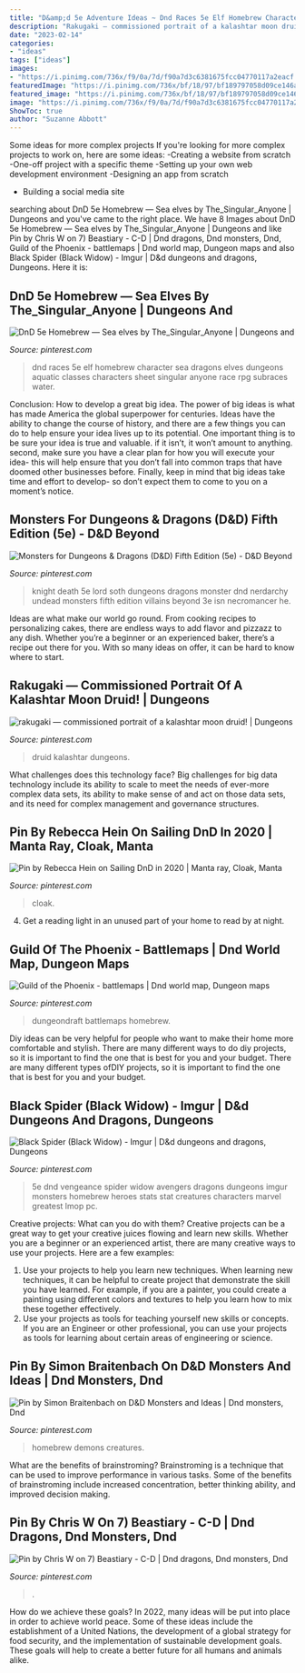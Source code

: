 ```yaml
---
title: "D&amp;d 5e Adventure Ideas ~ Dnd Races 5e Elf Homebrew Character Sea Dragons Elves Dungeons Aquatic Classes Characters Sheet Singular Anyone Race Rpg Subraces Water"
description: "Rakugaki — commissioned portrait of a kalashtar moon druid!"
date: "2023-02-14"
categories:
- "ideas"
tags: ["ideas"]
images:
- "https://i.pinimg.com/736x/f9/0a/7d/f90a7d3c6381675fcc04770117a2eacf.jpg"
featuredImage: "https://i.pinimg.com/736x/bf/18/97/bf189797058d09ce146a9ef4749dbad6.jpg"
featured_image: "https://i.pinimg.com/736x/bf/18/97/bf189797058d09ce146a9ef4749dbad6.jpg"
image: "https://i.pinimg.com/736x/f9/0a/7d/f90a7d3c6381675fcc04770117a2eacf.jpg"
ShowToc: true
author: "Suzanne Abbott"
---
```



Some ideas for more complex projects
If you're looking for more complex projects to work on, here are some ideas: 
-Creating a website from scratch 
-One-off project with a specific theme 
-Setting up your own web development environment 
-Designing an app from scratch 
- Building a social media site

	

		
searching about DnD 5e Homebrew — Sea elves by The_Singular_Anyone | Dungeons and you've came to the right place. We have 8 Images about DnD 5e Homebrew — Sea elves by The_Singular_Anyone | Dungeons and like Pin by Chris W on 7) Beastiary - C-D | Dnd dragons, Dnd monsters, Dnd, Guild of the Phoenix - battlemaps | Dnd world map, Dungeon maps and also Black Spider (Black Widow) - Imgur | D&amp;d dungeons and dragons, Dungeons. Here it is:
		
    
## DnD 5e Homebrew — Sea Elves By The_Singular_Anyone | Dungeons And

<img loading=lazy src="https://i.pinimg.com/736x/2e/ab/f7/2eabf79655d75e19ec267ca82f451b71.jpg" onerror="this.onerror=null;this.src='https://tse3.mm.bing.net/th?id=OIP.X751tL_rWj4JP4Bj3HpzUwHaKd&amp;pid=15.1';" alt="DnD 5e Homebrew — Sea elves by The_Singular_Anyone | Dungeons and">

_Source: pinterest.com_

>dnd races 5e elf homebrew character sea dragons elves dungeons aquatic classes characters sheet singular anyone race rpg subraces water. 

	

Conclusion: How to develop a great big idea.
The power of big ideas is what has made America the global superpower for centuries. Ideas have the ability to change the course of history, and there are a few things you can do to help ensure your idea lives up to its potential.
One important thing is to be sure your idea is true and valuable. if it isn’t, it won’t amount to anything. second, make sure you have a clear plan for how you will execute your idea- this will help ensure that you don’t fall into common traps that have doomed other businesses before. Finally, keep in mind that big ideas take time and effort to develop- so don’t expect them to come to you on a moment’s notice.

    
## Monsters For Dungeons &amp; Dragons (D&amp;D) Fifth Edition (5e) - D&amp;D Beyond

<img loading=lazy src="https://i.pinimg.com/736x/23/47/bd/2347bd675abdd5f89a947a0eec575c07.jpg" onerror="this.onerror=null;this.src='https://tse3.mm.bing.net/th?id=OIP.JdY-keUv3mbMoZgwLxLQhgHaLd&amp;pid=15.1';" alt="Monsters for Dungeons &amp; Dragons (D&amp;D) Fifth Edition (5e) - D&amp;D Beyond">

_Source: pinterest.com_

>knight death 5e lord soth dungeons dragons monster dnd nerdarchy undead monsters fifth edition villains beyond 3e isn necromancer he. 

	

Ideas are what make our world go round. From cooking recipes to personalizing cakes, there are endless ways to add flavor and pizzazz to any dish. Whether you’re a beginner or an experienced baker, there’s a recipe out there for you. With so many ideas on offer, it can be hard to know where to start.

    
## Rakugaki — Commissioned Portrait Of A Kalashtar Moon Druid! | Dungeons

<img loading=lazy src="https://i.pinimg.com/736x/bf/18/97/bf189797058d09ce146a9ef4749dbad6.jpg" onerror="this.onerror=null;this.src='https://tse1.mm.bing.net/th?id=OIP.Td_DWFqEQoVZRXKXC_r6AAHaI9&amp;pid=15.1';" alt="rakugaki — commissioned portrait of a kalashtar moon druid! | Dungeons">

_Source: pinterest.com_

>druid kalashtar dungeons. 

	

What challenges does this technology face?
Big challenges for big data technology include its ability to scale to meet the needs of ever-more complex data sets, its ability to make sense of and act on those data sets, and its need for complex management and governance structures.

    
## Pin By Rebecca Hein On Sailing DnD In 2020 | Manta Ray, Cloak, Manta

<img loading=lazy src="https://i.pinimg.com/736x/f9/0a/7d/f90a7d3c6381675fcc04770117a2eacf.jpg" onerror="this.onerror=null;this.src='https://tse1.mm.bing.net/th?id=OIP.UV6bSmnD9GdS4e--8VXgJwHaM9&amp;pid=15.1';" alt="Pin by Rebecca Hein on Sailing DnD in 2020 | Manta ray, Cloak, Manta">

_Source: pinterest.com_

>cloak. 

	

4. Get a reading light in an unused part of your home to read by at night.

    
## Guild Of The Phoenix - Battlemaps | Dnd World Map, Dungeon Maps

<img loading=lazy src="https://i.pinimg.com/736x/1c/c8/24/1cc824fe4a6e02f5dbdb96ebd8f7961f.jpg" onerror="this.onerror=null;this.src='https://tse3.mm.bing.net/th?id=OIP.s5CmyvC68N4WOcdbGoHmmwHaHE&amp;pid=15.1';" alt="Guild of the Phoenix - battlemaps | Dnd world map, Dungeon maps">

_Source: pinterest.com_

>dungeondraft battlemaps homebrew. 

	

Diy ideas can be very helpful for people who want to make their home more comfortable and stylish. There are many different ways to do diy projects, so it is important to find the one that is best for you and your budget. There are many different types ofDIY projects, so it is important to find the one that is best for you and your budget.

    
## Black Spider (Black Widow) - Imgur | D&amp;d Dungeons And Dragons, Dungeons

<img loading=lazy src="https://i.pinimg.com/736x/da/08/53/da08531f2b22368e043fbe464de73183.jpg" onerror="this.onerror=null;this.src='https://tse2.mm.bing.net/th?id=OIP.F81lru2H0IEZ_HEPU7lpfAHaKe&amp;pid=15.1';" alt="Black Spider (Black Widow) - Imgur | D&amp;d dungeons and dragons, Dungeons">

_Source: pinterest.com_

>5e dnd vengeance spider widow avengers dragons dungeons imgur monsters homebrew heroes stats stat creatures characters marvel greatest lmop pc. 

	

Creative projects: What can you do with them?
Creative projects can be a great way to get your creative juices flowing and learn new skills. Whether you are a beginner or an experienced artist, there are many creative ways to use your projects. Here are a few examples: 
1. Use your projects to help you learn new techniques. When learning new techniques, it can be helpful to create project that demonstrate the skill you have learned. For example, if you are a painter, you could create a painting using different colors and textures to help you learn how to mix these together effectively. 
2. Use your projects as tools for teaching yourself new skills or concepts. If you are an Engineer or other professional, you can use your projects as tools for learning about certain areas of engineering or science.

    
## Pin By Simon Braitenbach On D&amp;D Monsters And Ideas | Dnd Monsters, Dnd

<img loading=lazy src="https://i.pinimg.com/736x/a0/dc/45/a0dc4529934cee7d4245aed0073b94ed.jpg" onerror="this.onerror=null;this.src='https://tse2.mm.bing.net/th?id=OIP.0P8ZIr1Mg2u4Ga5WsXPQiAHaJ3&amp;pid=15.1';" alt="Pin by Simon Braitenbach on D&amp;D Monsters and Ideas | Dnd monsters, Dnd">

_Source: pinterest.com_

>homebrew demons creatures. 

	

What are the benefits of brainstroming?
Brainstroming is a technique that can be used to improve performance in various tasks. Some of the benefits of brainstroming include increased concentration, better thinking ability, and improved decision making.

    
## Pin By Chris W On 7) Beastiary - C-D | Dnd Dragons, Dnd Monsters, Dnd

<img loading=lazy src="https://i.pinimg.com/736x/8e/2e/97/8e2e97182d7e46185a94511d3e268ea8.jpg" onerror="this.onerror=null;this.src='https://tse4.mm.bing.net/th?id=OIP.fzpVD0vCzkBuXnWNmbVJVQHaQD&amp;pid=15.1';" alt="Pin by Chris W on 7) Beastiary - C-D | Dnd dragons, Dnd monsters, Dnd">

_Source: pinterest.com_

>. 

	

How do we achieve these goals?
In 2022, many ideas will be put into place in order to achieve world peace. Some of these ideas include the establishment of a United Nations, the development of a global strategy for food security, and the implementation of sustainable development goals. These goals will help to create a better future for all humans and animals alike.

